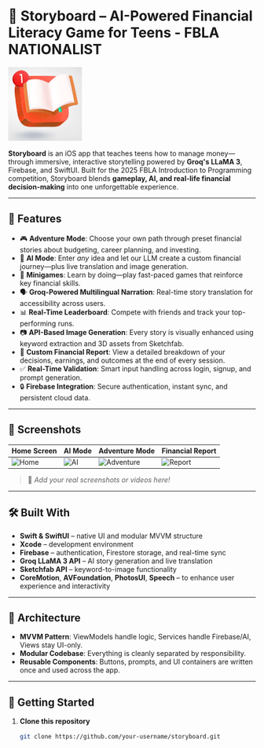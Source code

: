 # 📖 Storyboard – AI-Powered Financial Literacy Game for Teens - FBLA NATIONALIST

<img src="assets/icon.png" alt="Storyboard Icon" width="150"/>

**Storyboard** is an iOS app that teaches teens how to manage money—through immersive, interactive storytelling powered by **Groq's LLaMA 3**, Firebase, and SwiftUI. Built for the 2025 FBLA Introduction to Programming competition, Storyboard blends **gameplay, AI, and real-life financial decision-making** into one unforgettable experience.

---

## 🚀 Features

- 🎮 **Adventure Mode**: Choose your own path through preset financial stories about budgeting, career planning, and investing.
- 🤖 **AI Mode**: Enter *any* idea and let our LLM create a custom financial journey—plus live translation and image generation.
- 🧠 **Minigames**: Learn by doing—play fast-paced games that reinforce key financial skills.
- 🗣️ **Groq-Powered Multilingual Narration**: Real-time story translation for accessibility across users.
- 📊 **Real-Time Leaderboard**: Compete with friends and track your top-performing runs.
- 📷 **API-Based Image Generation**: Every story is visually enhanced using keyword extraction and 3D assets from Sketchfab.
- 📄 **Custom Financial Report**: View a detailed breakdown of your decisions, earnings, and outcomes at the end of every session.
- ✅ **Real-Time Validation**: Smart input handling across login, signup, and prompt generation.
- 🔒 **Firebase Integration**: Secure authentication, instant sync, and persistent cloud data.

---

## 📸 Screenshots

| Home Screen | AI Mode | Adventure Mode | Financial Report |
|-------------|---------|----------------|------------------|
| ![Home](https://your-image-url.com/home.png) | ![AI](https://your-image-url.com/ai.png) | ![Adventure](https://your-image-url.com/adventure.png) | ![Report](https://your-image-url.com/report.png) |

> 📌 *Add your real screenshots or videos here!*

---

## 🛠️ Built With

- **Swift & SwiftUI** – native UI and modular MVVM structure
- **Xcode** – development environment
- **Firebase** – authentication, Firestore storage, and real-time sync
- **Groq LLaMA 3 API** – AI story generation and live translation
- **Sketchfab API** – keyword-to-image functionality
- **CoreMotion**, **AVFoundation**, **PhotosUI**, **Speech** – to enhance user experience and interactivity

---

## 🧠 Architecture

- **MVVM Pattern**: ViewModels handle logic, Services handle Firebase/AI, Views stay UI-only.
- **Modular Codebase**: Everything is cleanly separated by responsibility.
- **Reusable Components**: Buttons, prompts, and UI containers are written once and used across the app.

---

## 🔧 Getting Started

1. **Clone this repository**
   ```bash
   git clone https://github.com/your-username/storyboard.git
